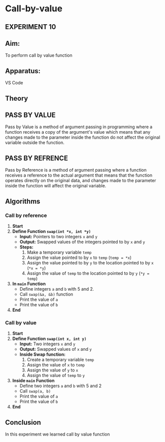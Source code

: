 # Call-by-value
## EXPERIMENT 10

## Aim:
To perform call by value function 

## Apparatus:
VS Code

## Theory
## PASS BY VALUE 
Pass by Value is a method of argument passing in programming where a function receives a copy of the argument's value which means that any changes made to the parameter inside the function do not affect the original variable outside the function.


## PASS BY REFRENCE
Pass by Reference is a method of argument passing where a function receives a reference to the actual argument that means that the function operates directly on the original data, and changes made to the parameter inside the function will affect the original variable.


## Algorithms
### Call by reference

1. **Start**
2. **Define Function `swap(int *x, int *y)`**
   - **Input:** Pointers to two integers `x` and `y`
   - **Output:** Swapped values of the integers pointed to by `x` and `y`
   - **Steps:**
     1. Make a temporary variable `temp`
     2. Assign the value pointed to by `x` to `temp` (`temp = *x`)
     3. Assign the value pointed to by `y` to the location pointed to by `x` (`*x = *y`)
     4. Assign the value of `temp` to the location pointed to by `y` (`*y = temp`)
3. **In `main` Function**
   - Define integers `a` and `b` with 5 and 2.
   - Call `swap(&a, &b)` function
   - Print the value of `a`
   - Print the value of `b`
4. **End**


### Call by value

1. **Start**
2. **Define Function `swap(int x, int y)`**
   - **Input:** Two integers `x` and `y`
   - **Output:** Swapped values of `x` and `y`
   - **Inside Swap function:**
     1. Create a temporary variable `temp`
     2. Assign the value of `x` to `temp`
     3. Assign the value of `y` to `x`
     4. Assign the value of `temp` to `y`
3. **Inside `main` Function**
   - Define two integers `a` and `b` with 5 and 2
   - Call `swap(a, b)`
   - Print the value of `a`
   - Print the value of `b`
4. **End**




## Conclusion
In this experiment we learned call by value function
